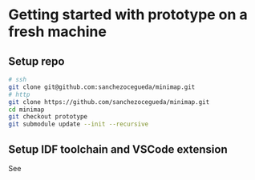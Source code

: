 # Getting started with prototype on a fresh machine

## Setup repo
```bash
# ssh
git clone git@github.com:sanchezocegueda/minimap.git
# http
git clone https://github.com/sanchezocegueda/minimap.git
cd minimap
git checkout prototype
git submodule update --init --recursive
```

## Setup IDF toolchain and VSCode extension
See [](esp32-prototype/DEVELOPING.md)
